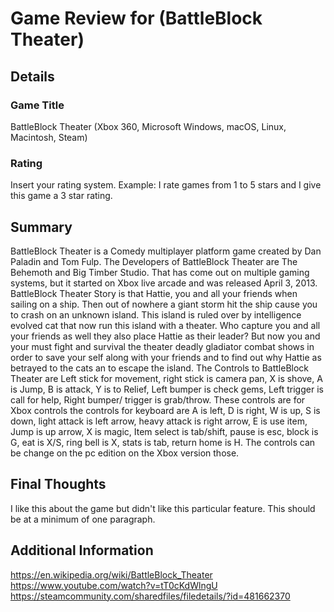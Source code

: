# Game Review for (BattleBlock Theater)

## Details

### Game Title
BattleBlock Theater (Xbox 360, Microsoft Windows, macOS, Linux, Macintosh, Steam)

### Rating
Insert your rating system. Example: I rate games from 1 to 5 stars and I give this game a 3 star rating.

## Summary
BattleBlock Theater is a Comedy multiplayer platform game created by Dan Paladin and Tom Fulp. The Developers of BattleBlock Theater are The Behemoth and Big Timber Studio. That has come out on multiple gaming systems, but it started on Xbox live arcade and was released April 3, 2013.
BattleBlock Theater Story is that Hattie, you and all your friends when sailing on a ship. Then out of nowhere a giant storm hit the ship cause you to crash on an unknown island. This island is ruled over by intelligence evolved cat that now run this island with a theater. Who capture you and all your friends as well they also place Hattie as their leader? But now you and your must fight and survival the theater deadly gladiator combat shows in order to save your self along with your friends and to find out why Hattie as betrayed to the cats an to escape the island.
The Controls to BattleBlock Theater are Left stick for movement, right stick is camera pan, X is shove, A is Jump, B is attack, Y is to Relief, Left bumper is check gems, Left trigger is call for help, Right bumper/ trigger is grab/throw. These controls are for Xbox controls the controls for keyboard are A is left, D is right, W is up, S is down, light attack is left arrow, heavy attack is right arrow, E is use item, Jump is up arrow, X is magic, Item select is tab/shift, pause is esc, block is G, eat is X/S, ring bell is X, stats is tab, return home is H. The controls can be change on the pc edition on the Xbox version those.


## Final Thoughts
I like this about the game but didn't like this particular feature. This should be at a minimum of one paragraph.

## Additional Information
https://en.wikipedia.org/wiki/BattleBlock_Theater
https://www.youtube.com/watch?v=tT0cKdWlngU
https://steamcommunity.com/sharedfiles/filedetails/?id=481662370

